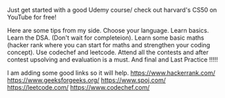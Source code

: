 Just get started with a good Udemy course/ check out harvard's CS50 on YouTube for free!

Here are some tips from my side.
Choose your language.
Learn basics.
Learn the DSA. (Don't wait for completeion).
Learn some basic maths (hacker rank where you can start for maths and strengthen your coding concept).
Use codechef and leetcode. Attend all the contests and after contest upsolving and evaluation is a must.
And final and Last Practice !!!!!

I am adding some good links so it will help.
https://www.hackerrank.com/
https://www.geeksforgeeks.org/
https://www.spoj.com/
https://leetcode.com/
https://www.codechef.com/
